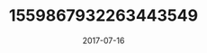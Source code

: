 ---
title: "1559867932263443549"
image: "2017-07-16 12.06.09 1559867932263443549_46248401"
date: "2017-07-16"
type: "photo"
---